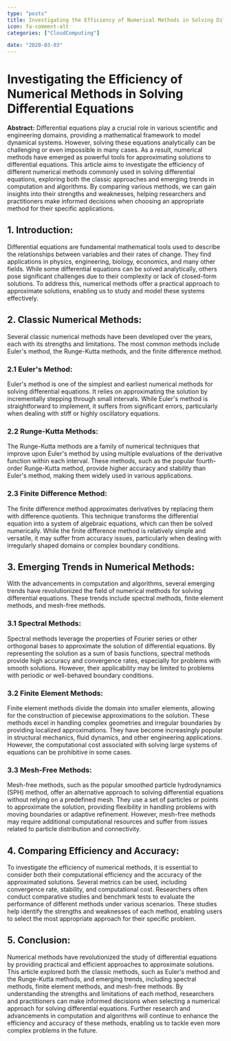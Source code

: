 ```yaml
---
type: "posts"
title: Investigating the Efficiency of Numerical Methods in Solving Differential Equations
icon: fa-comment-alt
categories: ["CloudComputing"]

date: "2020-03-03"
---
```




# Investigating the Efficiency of Numerical Methods in Solving Differential Equations

**Abstract:**
Differential equations play a crucial role in various scientific and engineering domains, providing a mathematical framework to model dynamical systems. However, solving these equations analytically can be challenging or even impossible in many cases. As a result, numerical methods have emerged as powerful tools for approximating solutions to differential equations. This article aims to investigate the efficiency of different numerical methods commonly used in solving differential equations, exploring both the classic approaches and emerging trends in computation and algorithms. By comparing various methods, we can gain insights into their strengths and weaknesses, helping researchers and practitioners make informed decisions when choosing an appropriate method for their specific applications.

## 1. Introduction:
Differential equations are fundamental mathematical tools used to describe the relationships between variables and their rates of change. They find applications in physics, engineering, biology, economics, and many other fields. While some differential equations can be solved analytically, others pose significant challenges due to their complexity or lack of closed-form solutions. To address this, numerical methods offer a practical approach to approximate solutions, enabling us to study and model these systems effectively.

## 2. Classic Numerical Methods:
Several classic numerical methods have been developed over the years, each with its strengths and limitations. The most common methods include Euler's method, the Runge-Kutta methods, and the finite difference method.

### 2.1 Euler's Method:
Euler's method is one of the simplest and earliest numerical methods for solving differential equations. It relies on approximating the solution by incrementally stepping through small intervals. While Euler's method is straightforward to implement, it suffers from significant errors, particularly when dealing with stiff or highly oscillatory equations.

### 2.2 Runge-Kutta Methods:
The Runge-Kutta methods are a family of numerical techniques that improve upon Euler's method by using multiple evaluations of the derivative function within each interval. These methods, such as the popular fourth-order Runge-Kutta method, provide higher accuracy and stability than Euler's method, making them widely used in various applications.

### 2.3 Finite Difference Method:
The finite difference method approximates derivatives by replacing them with difference quotients. This technique transforms the differential equation into a system of algebraic equations, which can then be solved numerically. While the finite difference method is relatively simple and versatile, it may suffer from accuracy issues, particularly when dealing with irregularly shaped domains or complex boundary conditions.

## 3. Emerging Trends in Numerical Methods:
With the advancements in computation and algorithms, several emerging trends have revolutionized the field of numerical methods for solving differential equations. These trends include spectral methods, finite element methods, and mesh-free methods.

### 3.1 Spectral Methods:
Spectral methods leverage the properties of Fourier series or other orthogonal bases to approximate the solution of differential equations. By representing the solution as a sum of basis functions, spectral methods provide high accuracy and convergence rates, especially for problems with smooth solutions. However, their applicability may be limited to problems with periodic or well-behaved boundary conditions.

### 3.2 Finite Element Methods:
Finite element methods divide the domain into smaller elements, allowing for the construction of piecewise approximations to the solution. These methods excel in handling complex geometries and irregular boundaries by providing localized approximations. They have become increasingly popular in structural mechanics, fluid dynamics, and other engineering applications. However, the computational cost associated with solving large systems of equations can be prohibitive in some cases.

### 3.3 Mesh-Free Methods:
Mesh-free methods, such as the popular smoothed particle hydrodynamics (SPH) method, offer an alternative approach to solving differential equations without relying on a predefined mesh. They use a set of particles or points to approximate the solution, providing flexibility in handling problems with moving boundaries or adaptive refinement. However, mesh-free methods may require additional computational resources and suffer from issues related to particle distribution and connectivity.

## 4. Comparing Efficiency and Accuracy:
To investigate the efficiency of numerical methods, it is essential to consider both their computational efficiency and the accuracy of the approximated solutions. Several metrics can be used, including convergence rate, stability, and computational cost. Researchers often conduct comparative studies and benchmark tests to evaluate the performance of different methods under various scenarios. These studies help identify the strengths and weaknesses of each method, enabling users to select the most appropriate approach for their specific problem.

## 5. Conclusion:
Numerical methods have revolutionized the study of differential equations by providing practical and efficient approaches to approximate solutions. This article explored both the classic methods, such as Euler's method and the Runge-Kutta methods, and emerging trends, including spectral methods, finite element methods, and mesh-free methods. By understanding the strengths and limitations of each method, researchers and practitioners can make informed decisions when selecting a numerical approach for solving differential equations. Further research and advancements in computation and algorithms will continue to enhance the efficiency and accuracy of these methods, enabling us to tackle even more complex problems in the future.